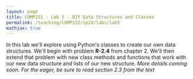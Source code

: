 ```yaml
---
layout: page
title: COMP151 - Lab 5 - DIY Data Structures and Classes
permalink: /teaching/COMP152/sp24/labs/lab5
mathjax: true
---
```


In this lab we'll explore using Python's classes to create our own data structures. We'll begin with problem **R-2.4** from chapter 2. We'll then extend that problem with new class methods and functions that work with our new data structure and lists of our new structure.  *More details coming soon. For the eager, be sure to read section 2.3 from the text*